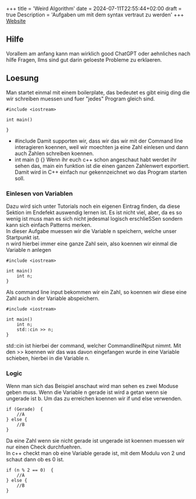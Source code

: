 +++
title = 'Weird Algorithm'
date = 2024-07-11T22:55:44+02:00
draft = true
Description = 'Aufgaben um mit dem syntax vertraut zu werden'
+++
[Website](https://cses.fi/problemset/task/1068)
## Hilfe
Vorallem am anfang kann man wirklich good ChatGPT oder aehnliches nach hilfe Fragen, llms sind gut darin geloeste Probleme zu erklaeren.
## Loesung
Man startet einmal mit einem boilerplate, das bedeutet es gibt einig ding die wir schreiben muessen und fuer "jedes" Program gleich sind.
```
#include <iostream>

int main()

}
```
- #include <iostream> Damit supporten wir, dass wir das wir mit der Command line interagieren koennen, weil wir moechten ja eine Zahl einlesen und dann auch Zahlen schreiben koennen.
- int main () {} Wenn ihr euch c++ schon angeschaut habt werdet ihr sehen das, main ein funktion ist die einen ganzen Zahlenwert exportiert. Damit wird in C++ einfach nur gekennzeichnet wo das Program starten soll.
### Einlesen von Variablen
Dazu wird sich unter Tutorials noch ein eigenen Eintrag finden, da diese Sektion im Endefekt auswendig lernen ist. Es ist nicht viel, aber, da es so wenig ist muss man es sich nicht jedesmal logisch erschlieSSen sondern kann sich einfach Patterns merken.\
In dieser Aufgabe muessen wir die Variable n speichern, welche unser Startpunkt ist.\
n wird hierbei immer eine ganze Zahl sein, also koennen wir einmal die Variable n anlegen
```
#include <iostream>

int main()
    int n;
}
```
Als command line input bekommen wir ein Zahl, so koennen wir diese eine Zahl auch in der Variable abspeichern.
```
#include <iostream>

int main()
    int n;
    std::cin >> n;
}
```
std::cin ist hierbei der command, welcher CommandlineINput nimmt. Mit den >> koennen wir das was davon eingefangen wurde in eine Variable schieben, hierbei in die Variable n.
### Logic
Wenn man sich das Beispiel anschaut wird man sehen es zwei Moduse geben muss. Wenn die Variable n gerade ist wird a getan wenn sie ungerade ist b.
Um das zu erreichen koennen wir if und else verwenden.
```
if (Gerade)  {
    //A
} else {
    //B
}
```
Da eine Zahl wenn sie nicht gerade ist ungerade ist koennen muessen wir nur einen Check durchfuehren.\
In c++ checkt man ob eine Variable gerade ist, mit dem Modulu von 2 und schaut dann ob es 0 ist.
```
if (n % 2 == 0)  {
    //A
} else {
    //B
}
```
